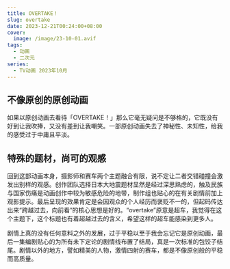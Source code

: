 ```yaml
---
title: OVERTAKE！
slug: overtake
date: 2023-12-21T00:24:00+08:00
cover:
  image: /image/23-10-01.avif
tags: 
  - 动画
  - 二次元
series: 
  - TV动画 2023年10月
---
```

## 不像原创的原创动画
如果以原创动画去看待「OVERTAKE！」那么它毫无疑问是不够格的，它既没有好到让我吹捧，又没有差到让我嘲笑。一部原创动画失去了神秘性、未知性，给我的感受过于中庸且平淡。

## 特殊的题材，尚可的观感
回到这部动画本身，摄影师和赛车两个主题融合有限，说不定让二者交错碰撞会激发出别样的观感。创作团队选择日本大地震题材显然是经过深思熟虑的，触及民族与国家伤痛是动画创作中较为敏感危险的地带，制作组也贴心的在有关剧情前加上观影提示。最后呈现的效果肯定是会因观众的个人经历而褒贬不一的，但起码传达出来“跨越过去，向前看”的核心思想是好的。“overtake”原意是超车，我觉得在这个主题下，这个标题也有着超越过去的含义，希望这样的超车能感染到更多人。

剧情上真的没有任何意料之外的发展，过于平稳以至于我会忘记它是原创动画，最后一集编剧贴心的为所有未下定论的剧情线布置了结局，真是一次标准的包饺子结尾。剧情以外的地方，譬如精美的人物，激情四射的赛车，都是不像原创般的平稳而高质量。